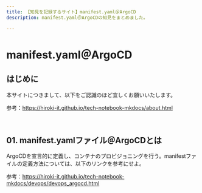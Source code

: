 ```yaml
---
title: 【知見を記録するサイト】manifest.yaml＠ArgoCD
description: manifest.yaml＠ArgoCDの知見をまとめました。

---
```


# manifest.yaml＠ArgoCD

## はじめに

本サイトにつきまして、以下をご認識のほど宜しくお願いいたします。

参考：https://hiroki-it.github.io/tech-notebook-mkdocs/about.html

<br>

## 01. manifest.yamlファイル＠ArgoCDとは

ArgoCDを宣言的に定義し、コンテナのプロビジョニングを行う。manifestファイルの定義方法については、以下のリンクを参考にせよ。

参考：https://hiroki-it.github.io/tech-notebook-mkdocs/devops/devops_argocd.html

<br>
